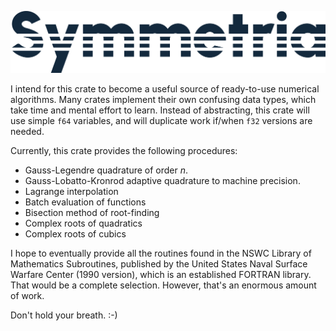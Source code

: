 <p align="center">
  <img src="./Wordmark.png">
</p>

I intend for this crate to become a useful source of ready-to-use numerical algorithms.
Many crates implement their own confusing data types, which take time and mental effort
to learn. Instead of abstracting, this crate will use simple `f64` variables, and will
duplicate work if/when `f32` versions are needed.

Currently, this crate provides the following procedures:
- Gauss-Legendre quadrature of order *n*.
- Gauss-Lobatto-Kronrod adaptive quadrature to machine precision.
- Lagrange interpolation
- Batch evaluation of functions
- Bisection method of root-finding
- Complex roots of quadratics
- Complex roots of cubics

I hope to eventually provide all the routines found in the NSWC Library of Mathematics Subroutines,
published by the United States Naval Surface Warfare Center (1990 version), which is an established
FORTRAN library. That would be a complete selection. However, that's an enormous amount of work.

Don't hold your breath. :-)
